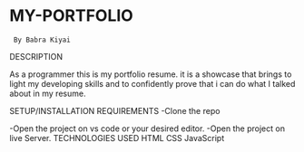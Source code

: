 # MY-PORTFOLIO
     By Babra Kiyai
  
DESCRIPTION

As a programmer this is my portfolio resume. 
it is a showcase that brings to light my developing skills and to confidently prove that i can do what I talked about in my resume.

SETUP/INSTALLATION REQUIREMENTS
   -Clone the repo
   
   -Open the project on vs code or your desired editor.
   -Open the project on live Server.
TECHNOLOGIES USED
  HTML
  CSS
  JavaScript
